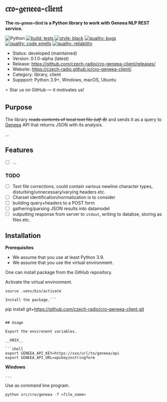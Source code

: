 # 𝔠𝔯𝔬-𝔤𝔢𝔫𝔢𝔢𝔞-𝔠𝔩𝔦𝔢𝔫𝔱

**The 𝔠𝔯𝔬-𝔤𝔢𝔫𝔢𝔢𝔞-𝔠𝔩𝔦𝔢𝔫𝔱 is a Python library to work with Geneea NLP REST service.**

![Python](https://img.shields.io/badge/Language-Python-blue.svg)
[![build: tests](https://github.com/czech-radio/cro-geneea-client/actions/workflows/main.yml/badge.svg)](https://github.com/czech-radio/cro-geneea-client/actions/workflows/main.yml)
[![style: black](https://img.shields.io/badge/style-black-000000.svg)](https://github.com/psf/black)
[![quality: bugs](https://sonarcloud.io/api/project_badges/measure?project=czech-radio_cro-geneea-client&metric=bugs)](https://sonarcloud.io/dashboard?id=czech-radio_cro-geneea-client)
[![quality: code smells](https://sonarcloud.io/api/project_badges/measure?project=czech-radio_cro-geneea-client&metric=code_smells)](https://sonarcloud.io/dashboard?id=czech-radio_cro-geneea-client)
[![quality: reliability](https://sonarcloud.io/api/project_badges/measure?project=czech-radio_cro-geneea-client&metric=reliability_rating)](https://sonarcloud.io/dashboard?id=czech-radio_cro-geneea-client)

- Status: developed (maintained)
- Version: 0.1.0-alpha (latest)
- Release: https://github.com/czech-radio/cro-geneea-client/releases/
- Website: https://czech-radio.github.io/cro-geneea-client/.
- Category: library, client
- Suppport: Python 3.9+, Windows, macOS, Ubuntu

:star: Star us on GitHub — it motivates us!


## Purpose

The library <strike>reads contents of local text file _(utf-8)_</strike> and sends it as a query to [Geneea](https://geneea.com/) API
that returns JSON with its analysis.

&hellip;

## Features

- [ ] &hellip;

### TODO

- [ ] Text file corrections, could contain various newline character types, disturbing/unnecessary/varying headers etc.
- [ ] Charset identification/normalization is to consider
- [ ] building query+headers to a POST form
- [ ] gathering/parsing JSON results into datamodel
- [ ] outputting response from server to `stdout`, writing to databse, storing as files etc.

## Installation

**Prerequisites**

* We assume that you use at least Python 3.9.
* We assume that you use the virtual environment.

One can install package from the GitHub repository.

Activate the virtual environment.

```shell
source .venv/bin/activate

Install the package.```

```
pip install git+https://github.com/czech-radio/cro-geneea-client.git
```

## Usage

Export the environent variables.

__UNIX__

```shell
export GENEEA_API_KEY=https://xxx/url/to/geneea/api
export GENEEA_API_URL=apikeyinstringform
```
__Windows__

```shell
...
```

Use as command line program.

```shell
python src/cro/geneea -f <file_name>
```
